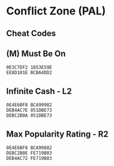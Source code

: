 # Conflict Zone (PAL)

## Cheat Codes

## (M) Must Be On

```
0E3C7DF2 1853E59E
EE8D101E BCBA4DD2

```

## Infinite Cash - L2

```
0E4E6BF8 BCA99982
DEB4AC7E 051DBE73
DEBC2B0A 051DBE73

```

## Max Popularity Rating - R2

```
0E4E6BF8 BCA99882
DEBC2B0E FE719B83
DEB4AC72 FE719B83

```

